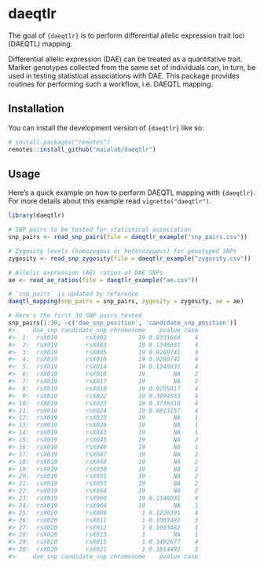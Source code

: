 
<!-- README.md is generated from README.Rmd. Please edit that file -->

# daeqtlr

<!-- badges: start -->
<!-- badges: end -->

The goal of `{daeqtlr}` is to perform differential allelic expression
trait loci (DAEQTL) mapping.

Differential allelic expression (DAE) can be treated as a quantitative
trait. Marker genotypes collected from the same set of individuals can,
in turn, be used in testing statistical associations with DAE. This
package provides routines for performing such a workflow, i.e. DAEQTL
mapping.

## Installation

You can install the development version of `{daeqtlr}` like so:

``` r
# install.packages("remotes")
remotes::install_github("maialab/daeqtlr")
```

## Usage

Here’s a quick example on how to perform DAEQTL mapping with
`{daeqtlr}`. For more details about this example read
`vignette("daeqtlr")`.

``` r
library(daeqtlr)

# SNP pairs to be tested for statistical association
snp_pairs <- read_snp_pairs(file = daeqtlr_example("snp_pairs.csv"))

# Zygosity levels (homozygous or heterozygous) for genotyped SNPs
zygosity <- read_snp_zygosity(file = daeqtlr_example("zygosity.csv"))

# Allelic expression (AE) ratios of DAE SNPs
ae <- read_ae_ratios(file = daeqtlr_example("ae.csv"))

# `snp_pairs` is updated by reference
daeqtl_mapping(snp_pairs = snp_pairs, zygosity = zygosity, ae = ae)

# Here's the first 30 SNP pairs tested
snp_pairs[1:30, -c('dae_snp_position', 'candidate_snp_position')]
#>     dae_snp candidate_snp chromosome    pvalue case
#>  1:  rsX019        rsX002         19 0.8331668    4
#>  2:  rsX019        rsX003         19 0.1348031    4
#>  3:  rsX019        rsX005         19 0.9280741    4
#>  4:  rsX019        rsX010         19 0.9280741    4
#>  5:  rsX019        rsX014         19 0.1348031    4
#>  6:  rsX019        rsX016         19        NA    2
#>  7:  rsX019        rsX017         19        NA    2
#>  8:  rsX019        rsX018         19 0.9255817    4
#>  9:  rsX019        rsX022         19 0.3994533    4
#> 10:  rsX019        rsX023         19 0.3736310    4
#> 11:  rsX019        rsX024         19 0.8813157    4
#> 12:  rsX019        rsX025         19        NA    1
#> 13:  rsX019        rsX026         19        NA    1
#> 14:  rsX019        rsX043         19        NA    1
#> 15:  rsX019        rsX045         19        NA    2
#> 16:  rsX019        rsX046         19        NA    1
#> 17:  rsX019        rsX047         19        NA    2
#> 18:  rsX019        rsX048         19        NA    2
#> 19:  rsX019        rsX050         19        NA    2
#> 20:  rsX019        rsX051         19        NA    2
#> 21:  rsX019        rsX053         19        NA    2
#> 22:  rsX019        rsX054         19        NA    2
#> 23:  rsX019        rsX060         19 0.1348031    4
#> 24:  rsX019        rsX064         19        NA    1
#> 25:  rsX020        rsX008          1 0.1226391    4
#> 26:  rsX020        rsX011          1 0.1003482    3
#> 27:  rsX020        rsX012          1 0.1003482    3
#> 28:  rsX020        rsX013          1        NA    1
#> 29:  rsX020        rsX015          1 0.3492677    4
#> 30:  rsX020        rsX021          1 0.1814492    3
#>     dae_snp candidate_snp chromosome    pvalue case
```
